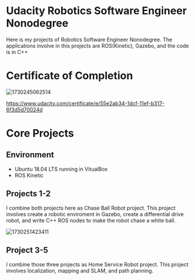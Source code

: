 # Udacity Robotics Software Engineer Nonodegree
Here is my projects of Robotics Software Engineer Nonodegree. The applications involve in this projects are ROS(Kinetic), Gazebo, and the code is in C++
# Certificate of Completion
![1730245062514](https://github.com/user-attachments/assets/25c21c43-56f7-4e0a-96ed-44977f458457)

https://www.udacity.com/certificate/e/55e2ab34-1dcf-11ef-b317-6f3d5d70024d

# Core Projects
## Environment
* Ubuntu 18.04 LTS running in VitualBox
* ROS Kinetic

## Projects 1-2
I combine both projects here as Chase Ball Robot project. This project involves create a robotic enviroment in Gazebo, create a differential drive robot, and write C++ ROS nodes to make the robot chase a white ball.

![1730251423411](https://github.com/user-attachments/assets/363e782a-6e01-4f38-b075-05381ff774ee)


## Project 3-5
I combine those three projects as Home Service Robot project. This project involves localization, mapping and SLAM, and path planning.

